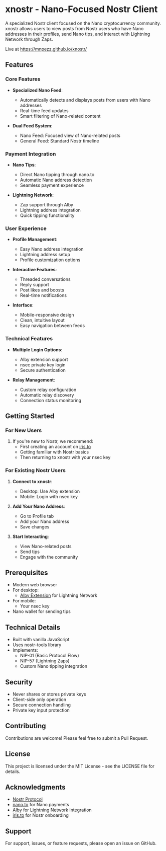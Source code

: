 # xnostr - Nano-Focused Nostr Client

A specialized Nostr client focused on the Nano cryptocurrency community. xnostr allows users to view posts from Nostr users who have Nano addresses in their profiles, send Nano tips, and interact with Lightning Network through Zaps.

Live at https://mnpezz.github.io/xnostr/

## Features

### Core Features
- **Specialized Nano Feed**: 
  - Automatically detects and displays posts from users with Nano addresses
  - Real-time feed updates
  - Smart filtering of Nano-related content

- **Dual Feed System**: 
  - Nano Feed: Focused view of Nano-related posts
  - General Feed: Standard Nostr timeline

### Payment Integration
- **Nano Tips**:
  - Direct Nano tipping through nano.to
  - Automatic Nano address detection
  - Seamless payment experience

- **Lightning Network**:
  - Zap support through Alby
  - Lightning address integration
  - Quick tipping functionality

### User Experience
- **Profile Management**:
  - Easy Nano address integration
  - Lightning address setup
  - Profile customization options

- **Interactive Features**:
  - Threaded conversations
  - Reply support
  - Post likes and boosts
  - Real-time notifications

- **Interface**:
  - Mobile-responsive design
  - Clean, intuitive layout
  - Easy navigation between feeds

### Technical Features
- **Multiple Login Options**:
  - Alby extension support
  - nsec private key login
  - Secure authentication

- **Relay Management**:
  - Custom relay configuration
  - Automatic relay discovery
  - Connection status monitoring

## Getting Started

### For New Users
1. If you're new to Nostr, we recommend:
   - First creating an account on [iris.to](https://iris.to)
   - Getting familiar with Nostr basics
   - Then returning to xnostr with your nsec key

### For Existing Nostr Users
1. **Connect to xnostr**:
   - Desktop: Use Alby extension
   - Mobile: Login with nsec key

2. **Add Your Nano Address**:
   - Go to Profile tab
   - Add your Nano address
   - Save changes

3. **Start Interacting**:
   - View Nano-related posts
   - Send tips
   - Engage with the community

## Prerequisites

- Modern web browser
- For desktop:
  - [Alby Extension](https://getalby.com/) for Lightning Network
- For mobile:
  - Your nsec key
- Nano wallet for sending tips

## Technical Details

- Built with vanilla JavaScript
- Uses nostr-tools library
- Implements:
  - NIP-01 (Basic Protocol Flow)
  - NIP-57 (Lightning Zaps)
  - Custom Nano tipping integration

## Security

- Never shares or stores private keys
- Client-side only operation
- Secure connection handling
- Private key input protection

## Contributing

Contributions are welcome! Please feel free to submit a Pull Request.

## License

This project is licensed under the MIT License - see the LICENSE file for details.

## Acknowledgments

- [Nostr Protocol](https://github.com/nostr-protocol/nips)
- [nano.to](https://nano.to) for Nano payments
- [Alby](https://getalby.com) for Lightning Network integration
- [iris.to](https://iris.to) for Nostr onboarding

## Support

For support, issues, or feature requests, please open an issue on GitHub.
